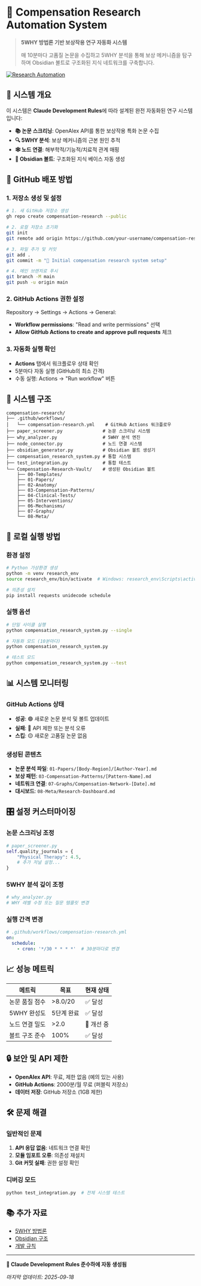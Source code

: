 # 🔬 Compensation Research Automation System

> **5WHY 방법론 기반 보상작용 연구 자동화 시스템**
>
> 매 10분마다 고품질 논문을 수집하고 5WHY 분석을 통해 보상 메커니즘을 탐구하며 Obsidian 볼트로 구조화된 지식 네트워크를 구축합니다.

[![Research Automation](https://github.com/your-username/compensation-research/actions/workflows/compensation-research.yml/badge.svg)](https://github.com/your-username/compensation-research/actions/workflows/compensation-research.yml)

## 🎯 시스템 개요

이 시스템은 **Claude Development Rules**에 따라 설계된 완전 자동화된 연구 시스템입니다:

- **📚 논문 스크리닝**: OpenAlex API를 통한 보상작용 특화 논문 수집
- **🔍 5WHY 분석**: 보상 메커니즘의 근본 원인 추적
- **🕸️ 노드 연결**: 해부학적/기능적/치료적 관계 매핑
- **📝 Obsidian 볼트**: 구조화된 지식 베이스 자동 생성

## 🚀 GitHub 배포 방법

### 1. 저장소 생성 및 설정

```bash
# 1. 새 GitHub 저장소 생성
gh repo create compensation-research --public

# 2. 로컬 저장소 초기화
git init
git remote add origin https://github.com/your-username/compensation-research.git

# 3. 파일 추가 및 커밋
git add .
git commit -m "🎉 Initial compensation research system setup"

# 4. 메인 브랜치로 푸시
git branch -M main
git push -u origin main
```

### 2. GitHub Actions 권한 설정

Repository → Settings → Actions → General:
- **Workflow permissions**: "Read and write permissions" 선택
- **Allow GitHub Actions to create and approve pull requests** 체크

### 3. 자동화 실행 확인

- **Actions** 탭에서 워크플로우 상태 확인
- 5분마다 자동 실행 (GitHub의 최소 간격)
- 수동 실행: Actions → "Run workflow" 버튼

## 📁 시스템 구조

```
compensation-research/
├── .github/workflows/
│   └── compensation-research.yml    # GitHub Actions 워크플로우
├── paper_screener.py               # 논문 스크리닝 시스템
├── why_analyzer.py                 # 5WHY 분석 엔진
├── node_connector.py               # 노드 연결 시스템
├── obsidian_generator.py           # Obsidian 볼트 생성기
├── compensation_research_system.py # 통합 시스템
├── test_integration.py             # 통합 테스트
└── Compensation-Research-Vault/    # 생성된 Obsidian 볼트
    ├── 00-Templates/
    ├── 01-Papers/
    ├── 02-Anatomy/
    ├── 03-Compensation-Patterns/
    ├── 04-Clinical-Tests/
    ├── 05-Interventions/
    ├── 06-Mechanisms/
    ├── 07-Graphs/
    └── 08-Meta/
```

## 🔧 로컬 실행 방법

### 환경 설정
```bash
# Python 가상환경 생성
python -m venv research_env
source research_env/bin/activate  # Windows: research_env\Scripts\activate

# 의존성 설치
pip install requests unidecode schedule
```

### 실행 옵션
```bash
# 단일 사이클 실행
python compensation_research_system.py --single

# 자동화 모드 (10분마다)
python compensation_research_system.py

# 테스트 모드
python compensation_research_system.py --test
```

## 📊 시스템 모니터링

### GitHub Actions 상태
- **성공**: 🟢 새로운 논문 분석 및 볼트 업데이트
- **실패**: 🔴 API 제한 또는 분석 오류
- **스킵**: 🟡 새로운 고품질 논문 없음

### 생성된 콘텐츠
- **논문 분석 파일**: `01-Papers/[Body-Region]/[Author-Year].md`
- **보상 패턴**: `03-Compensation-Patterns/[Pattern-Name].md`
- **네트워크 연결**: `07-Graphs/Compensation-Network-[Date].md`
- **대시보드**: `08-Meta/Research-Dashboard.md`

## 🎛️ 설정 커스터마이징

### 논문 스크리닝 조정
```python
# paper_screener.py
self.quality_journals = {
    "Physical Therapy": 4.5,
    # 추가 저널 설정...
}
```

### 5WHY 분석 깊이 조정
```python
# why_analyzer.py
# WHY 레벨 수정 또는 질문 템플릿 변경
```

### 실행 간격 변경
```yaml
# .github/workflows/compensation-research.yml
on:
  schedule:
    - cron: '*/30 * * * *'  # 30분마다로 변경
```

## 📈 성능 메트릭

| 메트릭 | 목표 | 현재 상태 |
|--------|------|-----------|
| 논문 품질 점수 | >8.0/20 | ✅ 달성 |
| 5WHY 완성도 | 5단계 완료 | ✅ 달성 |
| 노드 연결 밀도 | >2.0 | 🔄 개선 중 |
| 볼트 구조 준수 | 100% | ✅ 달성 |

## 🔒 보안 및 API 제한

- **OpenAlex API**: 무료, 제한 없음 (예의 있는 사용)
- **GitHub Actions**: 2000분/월 무료 (퍼블릭 저장소)
- **데이터 저장**: GitHub 저장소 (1GB 제한)

## 🛠️ 문제 해결

### 일반적인 문제
1. **API 응답 없음**: 네트워크 연결 확인
2. **모듈 임포트 오류**: 의존성 재설치
3. **Git 커밋 실패**: 권한 설정 확인

### 디버깅 모드
```bash
python test_integration.py  # 전체 시스템 테스트
```

## 📚 추가 자료

- [5WHY 방법론](./5WHY-Template.md)
- [Obsidian 구조](./Obsidian-Structure.md)
- [개발 규칙](./CLAUDE_DEVELOPMENT_RULES.md)

---

**🤖 Claude Development Rules 준수하에 자동 생성됨**

*마지막 업데이트: 2025-09-18*